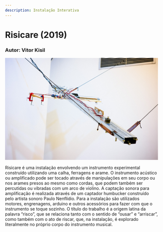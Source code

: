 ```yaml
---
description: Instalação Interativa
---
```


# Risicare \(2019\)

### **Autor: Vitor Kisil** 

![](../../../../../.gitbook/assets/risicare.jpg)

Risicare é uma instalação envolvendo um instrumento experimental construído utilizando uma calha, ferragens e arame. O instrumento acústico ou amplificado pode ser tocado através de manipulações em seu corpo ou nos arames presos ao mesmo como cordas, que podem também ser percutidas ou vibradas com um arco de violino. A captação sonora para amplificação é realizada através de um captador humbucker construído pelo artista sonoro Paulo Nenflidio. Para a instalação são utilizados motores, engrenagens, arduino e outros acessórios para fazer com que o instrumento se toque sozinho. O título do trabalho é a origem latina da palavra “risco”, que se relaciona tanto com o sentido de “ousar” e “arriscar”, como também com o ato de riscar, que, na instalação, é explorado literalmente no próprio corpo do instrumento musical.

